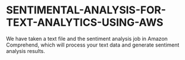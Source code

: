 # SENTIMENTAL-ANALYSIS-FOR-TEXT-ANALYTICS-USING-AWS
We have taken a text file and the sentiment analysis job in Amazon Comprehend, which will process  your text data and generate sentiment analysis results.
